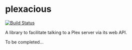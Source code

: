 # plexacious
[![Build Status](https://gitlab.com/ketsugi/plexacious/badges/master/build.svg)](https://gitlab.com/ketsugi/plexacious/builds/)

A library to facilitate talking to a Plex server via its web API.

To be completed...